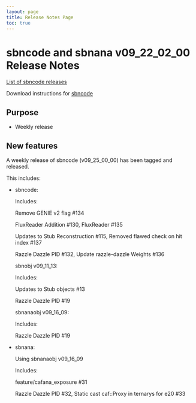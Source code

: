 ```yaml
---
layout: page
title: Release Notes Page
toc: true
---
```


sbncode and sbnana v09_22_02_00 Release Notes
=======================================================================================

[List of sbncode releases](https://github.com/SBNSoftware/SBNSoftware.github.io/tree/master/AnalysisInfrastructure/Releases)

Download instructions for [sbncode]()

Purpose
---------------------------------------------------

* Weekly release

New features
---------------------------------------------------
A weekly release of sbncode (v09_25_00_00) has been tagged and released. 


This includes:
* sbncode:
  
  Includes: 
  
     Remove GENIE v2 flag #134
    
     FluxReader Addition #130, FluxReader #135
    
     Updates to Stub Reconstruction #115, Removed flawed check on hit index #137 
    
     Razzle Dazzle PID #132, Update razzle-dazzle Weights #136 
  
  sbnobj v09_11_13:
  
    Includes:
    
     Updates to Stub objects #13
     
     Razzle Dazzle PID #19 
  
  sbnanaobj v09_16_09:
  
    Includes:
     
     Razzle Dazzle PID #19 

* sbnana:

  Using sbnanaobj   v09_16_09
  
  Includes:
  
    feature/cafana_exposure #31
    
    Razzle Dazzle PID #32, Static cast caf::Proxy in ternarys for e20 #33
